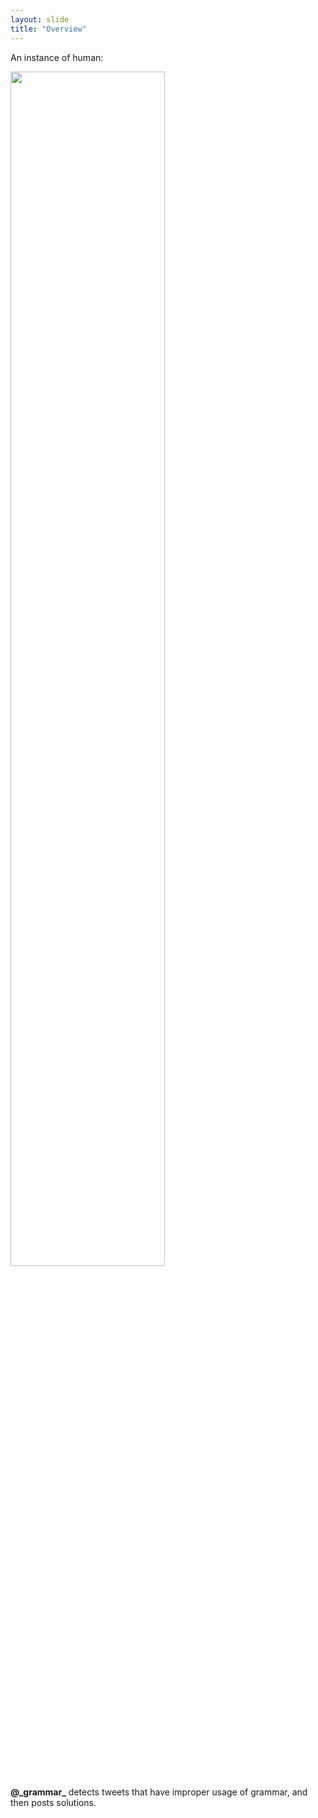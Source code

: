 ```yaml
---
layout: slide
title: "Overview"
---
```


An instance of human:

<img src="{{ site.baseurl }}/assets/img/example2.png" width="70%" height="70%">

**@\_grammar_** detects tweets that have improper usage of grammar, and then posts solutions.
